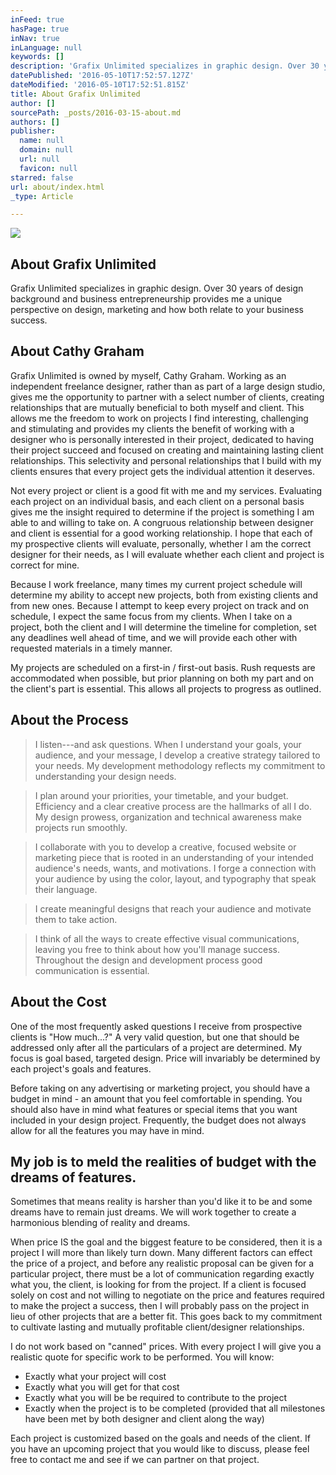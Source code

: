 ```yaml
---
inFeed: true
hasPage: true
inNav: true
inLanguage: null
keywords: []
description: 'Grafix Unlimited specializes in graphic design. Over 30 years of design background and business entrepreneurship provides me a unique perspective on design, marketing and how both relate to your business success. '
datePublished: '2016-05-10T17:52:57.127Z'
dateModified: '2016-05-10T17:52:51.815Z'
title: About Grafix Unlimited
author: []
sourcePath: _posts/2016-03-15-about.md
authors: []
publisher:
  name: null
  domain: null
  url: null
  favicon: null
starred: false
url: about/index.html
_type: Article

---
```

![](https://the-grid-user-content.s3-us-west-2.amazonaws.com/9fdae7c5-70c1-4ff1-875e-1238d4fcba23.jpg)

## About Grafix Unlimited

Grafix Unlimited specializes in graphic design. Over 30 years of design background and business entrepreneurship provides me a unique perspective on design, marketing and how both relate to your business success. 

## About Cathy Graham 

Grafix Unlimited is owned by myself, Cathy Graham. Working as an independent freelance designer, rather than as part of a large design studio, gives me the opportunity to partner with a select number of clients, creating relationships that are mutually beneficial to both myself and client. This allows me the freedom to work on projects I find interesting, challenging and stimulating and provides my clients the benefit of working with a designer who is personally interested in their project, dedicated to having their project succeed and focused on creating and maintaining lasting client relationships. This selectivity and personal relationships that I build with my clients ensures that every project gets the individual attention it deserves. 

Not every project or client is a good fit with me and my services. Evaluating each project on an individual basis, and each client on a personal basis gives me the insight required to determine if the project is something I am able to and willing to take on. A congruous relationship between designer and client is essential for a good working relationship. I hope that each of my prospective clients will evaluate, personally, whether I am the correct designer for their needs, as I will evaluate whether each client and project is correct for mine. 

Because I work freelance, many times my current project schedule will determine my ability to accept new projects, both from existing clients and from new ones. Because I attempt to keep every project on track and on schedule, I expect the same focus from my clients. When I take on a project, both the client and I will determine the timeline for completion, set any deadlines well ahead of time, and we will provide each other with requested materials in a timely manner. 

My projects are scheduled on a first-in / first-out basis. Rush requests are accommodated when possible, but prior planning on both my part and on the client's part is essential. This allows all projects to progress as outlined. 

## About the Process 
> 
> I listen---and ask questions. When I understand your goals, your audience, and your message, I develop a creative strategy tailored to your needs. My development methodology reflects my commitment to understanding your design needs. 

> I plan around your priorities, your timetable, and your budget. Efficiency and a clear creative process are the hallmarks of all I do. My design prowess, organization and technical awareness make projects run smoothly. 

> I collaborate with you to develop a creative, focused website or marketing piece that is rooted in an understanding of your intended audience's needs, wants, and motivations. I forge a connection with your audience by using the color, layout, and typography that speak their language. 

> I create meaningful designs that reach your audience and motivate them to take action. 

> I think of all the ways to create effective visual communications, leaving you free to think about how you'll manage success. Throughout the design and development process good communication is essential. 

## About the Cost 

One of the most frequently asked questions I receive from prospective clients is "How much...?" A very valid question, but one that should be addressed only after all the particulars of a project are determined. My focus is goal based, targeted design. Price will invariably be determined by each project's goals and features. 

Before taking on any advertising or marketing project, you should have a budget in mind - an amount that you feel comfortable in spending. You should also have in mind what features or special items that you want included in your design project. Frequently, the budget does not always allow for all the features you may have in mind. 

## My job is to meld the realities of budget with the dreams of features. 

Sometimes that means reality is harsher than you'd like it to be and some dreams have to remain just dreams. We will work together to create a harmonious blending of reality and dreams. 

When price IS the goal and the biggest feature to be considered, then it is a project I will more than likely turn down. Many different factors can effect the price of a project, and before any realistic proposal can be given for a particular project, there must be a lot of communication regarding exactly what you, the client, is looking for from the project. If a client is focused solely on cost and not willing to negotiate on the price and features required to make the project a success, then I will probably pass on the project in lieu of other projects that are a better fit. This goes back to my commitment to cultivate lasting and mutually profitable client/designer relationships. 

I do not work based on "canned" prices. With every project I will give you a realistic quote for specific work to be performed. You will know: 

* Exactly what your project will cost 
* Exactly what you will get for that cost 
* Exactly what you will be be required to contribute to the project 
* Exactly when the project is to be completed (provided that all milestones have been met by both designer and client along the way) 

Each project is customized based on the goals and needs of the client. If you have an upcoming project that you would like to discuss, please feel free to contact me and see if we can partner on that project.